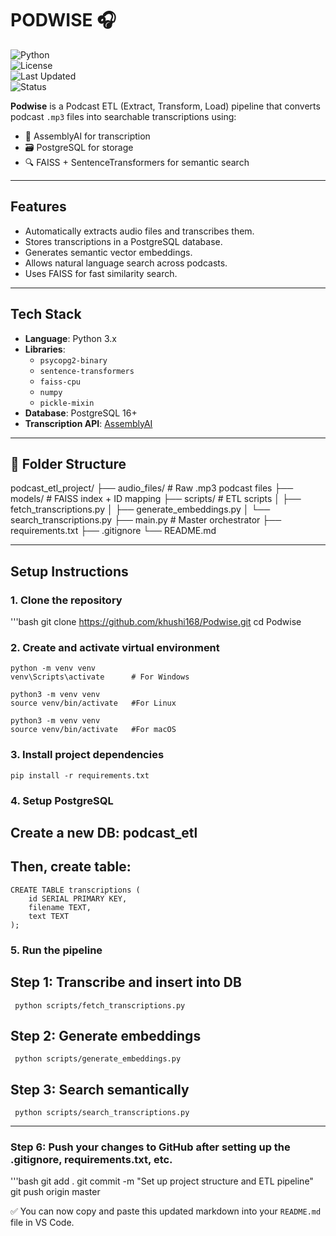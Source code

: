 # PODWISE 🎧 
![Python](https://img.shields.io/badge/Python-3.10-blue)  
![License](https://img.shields.io/badge/License-MIT-green)  
![Last Updated](https://img.shields.io/badge/Last_Updated-July_2025-orange)  
![Status](https://img.shields.io/badge/Status-Active-brightgreen)

**Podwise** is a Podcast ETL (Extract, Transform, Load) pipeline that converts podcast `.mp3` files into searchable transcriptions using:

- 🧠 AssemblyAI for transcription
- 🗃️ PostgreSQL for storage
- 🔍 FAISS + SentenceTransformers for semantic search

---

## Features

- Automatically extracts audio files and transcribes them.
- Stores transcriptions in a PostgreSQL database.
- Generates semantic vector embeddings.
- Allows natural language search across podcasts.
- Uses FAISS for fast similarity search.

---

## Tech Stack

- **Language**: Python 3.x  
- **Libraries**:
  - `psycopg2-binary`
  - `sentence-transformers`
  - `faiss-cpu`
  - `numpy`
  - `pickle-mixin`
- **Database**: PostgreSQL 16+
- **Transcription API**: [AssemblyAI](https://www.assemblyai.com/)

---

## 📁 Folder Structure
  podcast_etl_project/
  ├── audio_files/ # Raw .mp3 podcast files
  ├── models/ # FAISS index + ID mapping
  ├── scripts/ # ETL scripts
  │ ├── fetch_transcriptions.py
  │ ├── generate_embeddings.py
  │ └── search_transcriptions.py
  ├── main.py # Master orchestrator
  ├── requirements.txt
  ├── .gitignore
  └── README.md

---

## Setup Instructions

### 1. Clone the repository
'''bash
    git clone https://github.com/khushi168/Podwise.git
    cd Podwise


### 2. Create and activate virtual environment
    python -m venv venv
    venv\Scripts\activate      # For Windows

    python3 -m venv venv
    source venv/bin/activate   #For Linux

    python3 -m venv venv
    source venv/bin/activate   #For macOS


### 3. Install project dependencies
    pip install -r requirements.txt


### 4. Setup PostgreSQL
  ## Create a new DB: podcast_etl
  ## Then, create table:

    CREATE TABLE transcriptions (
        id SERIAL PRIMARY KEY,
        filename TEXT,
        text TEXT
    );


### 5. Run the pipeline
   ## Step 1: Transcribe and insert into DB
     python scripts/fetch_transcriptions.py

   ## Step 2: Generate embeddings
     python scripts/generate_embeddings.py

   ## Step 3: Search semantically
     python scripts/search_transcriptions.py

---

### Step 6: Push your changes to GitHub after setting up the .gitignore, requirements.txt, etc.

'''bash
      git add .
      git commit -m "Set up project structure and ETL pipeline"
      git push origin master


✅ You can now copy and paste this updated markdown into your `README.md` file in VS Code.
